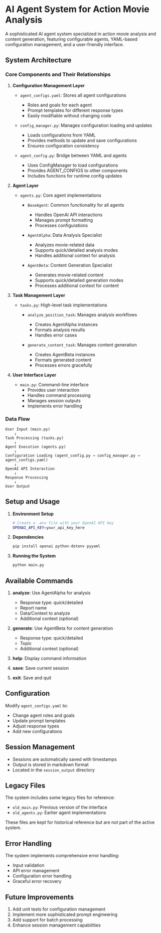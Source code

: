 # AI Agent System for Action Movie Analysis

A sophisticated AI agent system specialized in action movie analysis and content generation, featuring configurable agents, YAML-based configuration management, and a user-friendly interface.

## System Architecture

### Core Components and Their Relationships

1. **Configuration Management Layer**
   - `agent_configs.yaml`: Stores all agent configurations
     - Roles and goals for each agent
     - Prompt templates for different response types
     - Easily modifiable without changing code
   
   - `config_manager.py`: Manages configuration loading and updates
     - Loads configurations from YAML
     - Provides methods to update and save configurations
     - Ensures configuration consistency

   - `agent_config.py`: Bridge between YAML and agents
     - Uses ConfigManager to load configurations
     - Provides AGENT_CONFIGS to other components
     - Includes functions for runtime config updates

2. **Agent Layer**
   - `agents.py`: Core agent implementations
     - `BaseAgent`: Common functionality for all agents
       - Handles OpenAI API interactions
       - Manages prompt formatting
       - Processes configurations
     
     - `AgentAlpha`: Data Analysis Specialist
       - Analyzes movie-related data
       - Supports quick/detailed analysis modes
       - Handles additional context for analysis
     
     - `AgentBeta`: Content Generation Specialist
       - Generates movie-related content
       - Supports quick/detailed generation modes
       - Processes additional context for content

3. **Task Management Layer**
   - `tasks.py`: High-level task implementations
     - `analyze_position_task`: Manages analysis workflows
       - Creates AgentAlpha instances
       - Formats analysis results
       - Handles error cases
     
     - `generate_content_task`: Manages content generation
       - Creates AgentBeta instances
       - Formats generated content
       - Processes errors gracefully

4. **User Interface Layer**
   - `main.py`: Command-line interface
     - Provides user interaction
     - Handles command processing
     - Manages session outputs
     - Implements error handling

### Data Flow

```
User Input (main.py)
    ↓
Task Processing (tasks.py)
    ↓
Agent Execution (agents.py)
    ↓
Configuration Loading (agent_config.py → config_manager.py → agent_configs.yaml)
    ↓
OpenAI API Interaction
    ↓
Response Processing
    ↓
User Output
```

## Setup and Usage

1. **Environment Setup**
   ```bash
   # Create a .env file with your OpenAI API key
   OPENAI_API_KEY=your_api_key_here
   ```

2. **Dependencies**
   ```bash
   pip install openai python-dotenv pyyaml
   ```

3. **Running the System**
   ```bash
   python main.py
   ```

## Available Commands

1. **analyze**: Use AgentAlpha for analysis
   - Response type: quick/detailed
   - Report name
   - Data/Context to analyze
   - Additional context (optional)

2. **generate**: Use AgentBeta for content generation
   - Response type: quick/detailed
   - Topic
   - Additional context (optional)

3. **help**: Display command information

4. **save**: Save current session

5. **exit**: Save and quit

## Configuration

Modify `agent_configs.yaml` to:
- Change agent roles and goals
- Update prompt templates
- Adjust response types
- Add new configurations

## Session Management

- Sessions are automatically saved with timestamps
- Output is stored in markdown format
- Located in the `session_output` directory

## Legacy Files

The system includes some legacy files for reference:
- `old_main.py`: Previous version of the interface
- `old_agents.py`: Earlier agent implementations

These files are kept for historical reference but are not part of the active system.

## Error Handling

The system implements comprehensive error handling:
- Input validation
- API error management
- Configuration error handling
- Graceful error recovery

## Future Improvements

1. Add unit tests for configuration management
2. Implement more sophisticated prompt engineering
3. Add support for batch processing
4. Enhance session management capabilities
